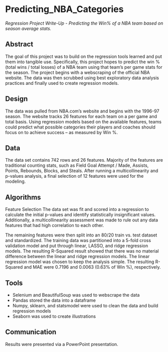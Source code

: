 # Predicting_NBA_Categories
*Regression Project Write-Up - Predicting the Win% of a NBA team based on season average stats.*

## Abstract
The goal of this project was to build on the regression tools learned and put them into tangible use. Specifically, this project hopes to predict the win % (total wins / total losses) of a NBA team using that team’s per game stats for the season. The project begins with a webscraping of the official NBA website. The data was then scrubbed using best exploratory data analysis practices and finally used to create regression models. 

## Design
The data was pulled from NBA.com’s website and begins with the 1996-97 season. The website tracks 26 features for each team on a per game and total basis. Using regression models based on the available features, teams could predict what possible categories their players and coaches should focus on to achieve success – as measured by Win %.

## Data
The data set contains 742 rows and 26 features. Majority of the features are traditional counting stats, such as Field Goal Attempt / Made, Assists, Points, Rebounds, Blocks, and Steals. After running a multicollinearity and p-values analysis, a final selection of 12 features were used for the modeling.

## Algorithms 
Feature Selection
The data set was fit and scored into a regression to calculate the initial p-values and identify statistically insignificant values. Additionally, a multicollinearity assessment was made to rule out any data features that had high correlation to each other.

The remaining features were then split into an 80/20 train vs. test dataset and standardized. The training data was partitioned into a 5-fold cross validation model and put through linear, LASSO, and ridge regression models. The resulting R-Squared result showed that there was no material difference between the linear and ridge regression models. The linear regression model was chosen to keep the analysis simple. The resulting R-Squared and MAE were 0.7196 and 0.0063 (0.63% of Win %), respectively.

## Tools
-	Selenium and BeautifulSoup was used to webscrape the data
-	Pandas stored the data into a dataframe
-	Numpy, sklearn, and statsmodel were used to clean the data and build regression models
-	Seaborn was used to create illustrations

## Communication
Results were presented via a PowerPoint presentation. 

